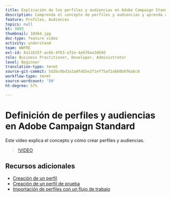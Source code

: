 ```yaml
---
title: Explicación de los perfiles y audiencias en Adobe Campaign Standard
description: Comprenda el concepto de perfiles y audiencias y aprenda a crear perfiles y audiencias.
feature: Profiles, Audiences
topics: null
kt: 3893
thumbnail: 18464.jpg
doc-type: feature video
activity: understand
team: WWFRE
exl-id: 8a11b35f-ac6b-4f63-a72e-4e676ea3d69d
role: Business Practitioner, Developer, Administrator
level: Beginner
translation-type: tm+mt
source-git-commit: 5d2bc8bd3a3a0fdb5e2f1ef75af2ab60b8f6abc8
workflow-type: tm+mt
source-wordcount: '59'
ht-degree: 57%

---
```


# Definición de perfiles y audiencias en Adobe Campaign Standard

Este vídeo explica el concepto y cómo crear perfiles y audiencias.

>[!VIDEO](https://video.tv.adobe.com/v/18464?quality=12)

## Recursos adicionales

* [Creación de un perfil](/help/profiles-and-audiences/creating-a-profile.md)
* [Creación de un perfil de prueba](/help/profiles-and-audiences/test-profiles.md)
* [Importación de perfiles con un flujo de trabajo](/help/managing-processes-and-data/importing-profiles.md)
